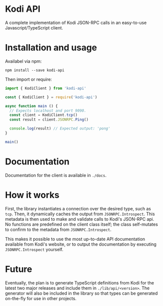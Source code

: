 # Kodi API

A complete implementation of Kodi JSON-RPC calls in an easy-to-use Javascript/TypeScript client.

# Installation and usage

Availabel via npm:

```shell
npm install --save kodi-api
```

Then import or require:

```typescript
import { KodiClient } from 'kodi-api'
```

```javascript
const { KodiClient } = require('kodi-api')

async function main () {
  // Expects localhost and port 9090.
  const client = KodiClient.tcp()
  const result = client.JSONRPC.Ping()

  console.log(result) // Expected output: 'pong'
}

main()
```

# Documentation

Documentation for the client is available in `./docs`.

# How it works

First, the library instantiates a connection over the desired type, such as `tcp`. Then, it dynamically caches the output from `JSONRPC.Introspect`. This metadata is then used to make and validate calls to Kodi's JSON-RPC api. No functions are predefined on the client class itself; the class self-mutates to confirm to the metadata from `JSONRPC.Introspect`.

This makes it possible to use the most up-to-date API documentation available from Kodi's website, or to output the documentation by executing `JSONRPC.Introspect` yourself.

# Future

Eventually, the plan is to generate TypeScript definitions from Kodi for the latest two major releases and include them in `./lib/api/<version>`. The generator will also be included in the library so that types can be generated on-the-fly for use in other projects.
